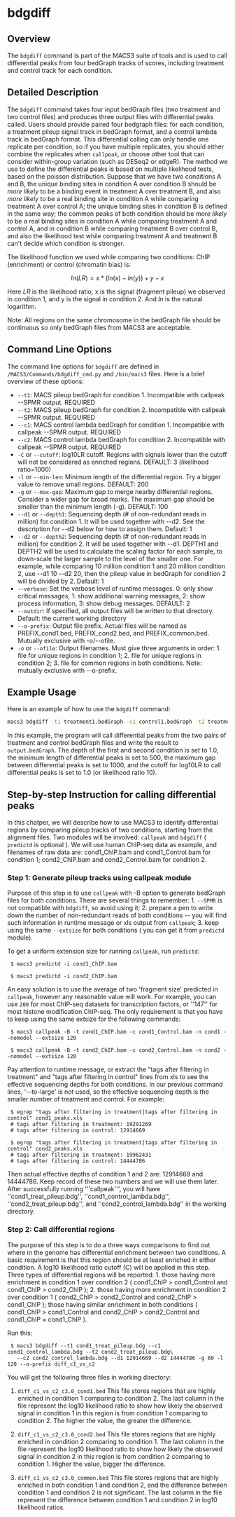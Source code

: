 # bdgdiff

## Overview
The `bdgdiff` command is part of the MACS3 suite of tools and is used
to call differential peaks from four bedGraph tracks of scores,
including treatment and control track for each condition.


## Detailed Description

The `bdgdiff` command takes four input bedGraph files (two treatment
and two control files) and produces three output files with
differential peaks called. Users should provide paired four bedgraph
files: for each condition, a treatment pileup signal track in bedGraph
format, and a control lambda track in bedGraph format. This
differential calling can only handle one replicate per condition, so
if you have multiple replicates, you should either combine the
replicates when `callpeak`, or choose other tool that can consider
within-group variation (such as DESeq2 or edgeR). The method we use to
define the differential peaks is based on multiple likelihood tests,
based on the poisson distribution. Suppose that we have two conditions
A and B, the unique binding sites in condition A over condition B
should be *more likely* to be a binding event in treatment A over
treatment B, and also *more likely* to be a real binding site in
condition A while comparing treatment A over control A; the unique
binding sites in condition B is defined in the same way; the common
peaks of both condition should be *more likely* to be a real binding
sites in condition A while comparing treatment A and control A, and in
condition B while comparing treatment B over control B, and also the
likelihood test while comparing treatment A and treatment B can't
decide which condition is stronger.

The likelihood function we used while comparing two conditions: ChIP
(enrichment) or control (chromatin bias) is:

$$ln(LR) = x*(ln(x)-ln(y)) + y - x$$

Here $LR$ is the likelihood ratio, x is the signal (fragment pileup)
we observed in condition 1, and y is the signal in condition
2. And $ln$ is the natural logarithm.

Note: All regions on the same chromosome in the bedGraph file should
be continuous so only bedGraph files from MACS3 are acceptable.

## Command Line Options

The command line options for `bdgdiff` are defined in `/MACS3/Commands/bdgdiff_cmd.py` and `/bin/macs3` files. Here is a brief overview of these options:

- `--t1`: MACS pileup bedGraph for condition 1. Incompatible with
  callpeak --SPMR output. REQUIRED
- `--t2`: MACS pileup bedGraph for condition 2. Incompatible with
  callpeak --SPMR output. REQUIRED
- `--c1`: MACS control lambda bedGraph for condition 1. Incompatible
  with callpeak --SPMR output. REQUIRED
- `--c2`: MACS control lambda bedGraph for condition 2. Incompatible
  with callpeak --SPMR output. REQUIRED
- `-C` or `--cutoff`: log10LR cutoff. Regions with signals lower than
  the cutoff will not be considered as enriched regions. DEFAULT: 3
  (likelihood ratio=1000)
- `-l` or `--min-len`: Minimum length of the differential region. Try
  a bigger value to remove small regions. DEFAULT: 200
- `-g` or `--max-gap`: Maximum gap to merge nearby differential
  regions. Consider a wider gap for broad marks. The maximum gap
  should be smaller than the minimum length (-g). DEFAULT: 100
- `--d1` or `--depth1`: Sequencing depth (# of non-redundant reads in
  million) for condition 1. It will be used together with --d2. See
  the description for --d2 below for how to assign them. Default: 1
- `--d2` or `--depth2`: Sequencing depth (# of non-redundant reads in
  million) for condition 2. It will be used together with --d1. DEPTH1
  and DEPTH2 will be used to calculate the scaling factor for each
  sample, to down-scale the larger sample to the level of the smaller
  one. For example, while comparing 10 million condition 1 and 20
  million condition 2, use --d1 10 --d2 20, then the pileup value in
  bedGraph for condition 2 will be divided by 2. Default: 1
- `--verbose`: Set the verbose level of runtime messages. 0: only show
  critical messages, 1: show additional warning messages, 2: show
  process information, 3: show debug messages. DEFAULT: 2
- `--outdir`: If specified, all output files will be written to that
  directory. Default: the current working directory
- `--o-prefix`: Output file prefix. Actual files will be named as
  PREFIX_cond1.bed, PREFIX_cond2.bed, and PREFIX_common.bed. Mutually
  exclusive with -o/--ofile.
- `-o` or `--ofile`: Output filenames. Must give three arguments in
  order: 1. file for unique regions in condition 1; 2. file for unique
  regions in condition 2; 3. file for common regions in both
  conditions. Note: mutually exclusive with --o-prefix.


## Example Usage

Here is an example of how to use the `bdgdiff` command:

```bash
macs3 bdgdiff -t1 treatment1.bedGraph -c1 control1.bedGraph -t2 treatment2.bedGraph -c2 control2.bedGraph --depth1 1.0 --depth2 1.0 -o output.bedGraph --minlen 500 --maxgap 1000 --cutoff 1.0
```

In this example, the program will call differential peaks from the two
pairs of treatment and control bedGraph files and write the result to
`output.bedGraph`. The depth of the first and second condition is set
to 1.0, the minimum length of differential peaks is set to 500, the
maximum gap between differential peaks is set to 1000, and the cutoff
for log10LR to call differential peaks is set to 1.0 (or likelihood
ratio 10).

## Step-by-step Instruction for calling differential peaks

In this chatper, we will describe how to use MACS3 to identify
differential regions by comparing pileup tracks of two conditions,
starting from the alignment files. Two modules will be involved:
`callpeak` and `bdgdiff` ( `predictd` is optional ). We will use human
ChIP-seq data as example, and filenames of raw data are:
cond1_ChIP.bam and cond1_Control.bam for condition 1; cond2_ChIP.bam
and cond2_Control.bam for condition 2.

### Step 1: Generate pileup tracks using callpeak module

Purpose of this step is to use `callpeak` with -B option to generate
bedGraph files for both conditions. There are several things to
remember: 1. `--SPMR` is not compatible with `bdgdiff`, so avoid using
it; 2. prepare a pen to write down the number of non-redundant reads
of both conditions -- you will find such information in runtime
message or xls output from `callpeak`; 3. keep using the same
`--extsize` for both conditions ( you can get it from `predictd`
module).

To get a uniform extension size for running `callpeak`, run `predictd`:

```
 $ macs3 predictd -i cond1_ChIP.bam

 $ macs3 predictd -i cond2_ChIP.bam
```

An easy solution is to use the average of two 'fragment size'
predicted in `callpeak`, however any reasonable value will work. For
example, you can use `200` for most ChIP-seq datasets for
transcription factors, or ''147'' for most histone modification
ChIP-seq. The only requirement is that you have to keep using the same
extsize for the following commands:

```
 $ macs3 callpeak -B -t cond1_ChIP.bam -c cond1_Control.bam -n cond1 --nomodel --extsize 120
 
 $ macs3 callpeak -B -t cond2_ChIP.bam -c cond2_Control.bam -n cond2 --nomodel --extsize 120
```

Pay attention to runtime message, or extract the "tags after filtering in treatment" and "tags after filtering in control" lines from xls to see the effective sequencing depths for both conditions. In our previous command lines, '--to-large' is not used, so the effective sequencing depth is the smaller number of treatment and control. For example:

```
 $ egrep "tags after filtering in treatment|tags after filtering in control" cond1_peaks.xls
 # tags after filtering in treatment: 19291269
 # tags after filtering in control: 12914669

 $ egrep "tags after filtering in treatment|tags after filtering in control" cond2_peaks.xls
 # tags after filtering in treatment: 19962431
 # tags after filtering in control: 14444786
```

Then actual effective depths of condition 1 and 2 are: 12914669
and 14444786. Keep record of these two numbers and we will use them
later. After successfully running '''callpeak''', you will have
''cond1_treat_pileup.bdg'', ''cond1_control_lambda.bdg'',
''cond2_treat_pileup.bdg'', and ''cond2_control_lambda.bdg'' in the
working directory.

### Step 2: Call differential regions

The purpose of this step is to do a three ways comparisons to find out
where in the genome has differential enrichment between two
conditions. A basic requirement is that this region should be at least
enriched in either condition. A log10 likelihood ratio cutoff (C) will
be applied in this step. Three types of differential regions will be
reported: 1. those having more enrichment in condition 1 over
condition 2 ( cond1_ChIP > cond1_Control and cond1_ChIP > cond2_ChIP
); 2. those having more enrichment in condition 2 over condition 1 (
cond2_ChIP > cond2_Control and cond2_ChIP > cond1_ChIP ); those having
similar enrichment in both conditions ( cond1_ChIP > cond1_Control and
cond2_ChIP > cond2_Control and cond1_ChIP ≈ cond1_ChIP ).

Run this:

```
 $ macs3 bdgdiff --t1 cond1_treat_pileup.bdg --c1 cond1_control_lambda.bdg --t2 cond2_treat_pileup.bdg\
   --c2 cond2_control_lambda.bdg --d1 12914669 --d2 14444786 -g 60 -l 120 --o-prefix diff_c1_vs_c2
```

You will get the following three files in working directory:

 1. `diff_c1_vs_c2_c3.0_cond1.bed` This file stores regions that are
 highly enriched in condition 1 comparing to condition 2. The last
 column in the file represent the log10 likelihood ratio to show how
 likely the observed signal in condition 1 in this region is from
 condition 1 comparing to condition 2. The higher the value, the
 greater the difference.

 2. `diff_c1_vs_c2_c3.0_cond2.bed` This file stores regions that are
 highly enriched in condition 2 comparing to condition 1. The last
 column in the file represent the log10 likelihood ratio to show how
 likely the observed signal in condition 2 in this region is from
 condition 2 comparing to condition 1. Higher the value, bigger the
 difference.

 3. `diff_c1_vs_c2_c3.0_common.bed` This file stores regions that are
 highly enriched in both condition 1 and condition 2, and the
 difference between condition 1 and condition 2 is not
 significant. The last column in the file represent the difference
 between condition 1 and condition 2 in log10 likelihood ratios.
